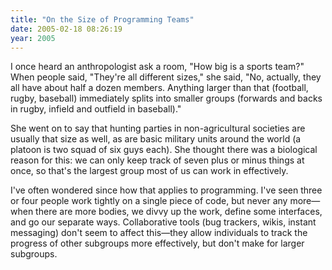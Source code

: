 ```yaml
---
title: "On the Size of Programming Teams"
date: 2005-02-18 08:26:19
year: 2005
---
```

I once heard an anthropologist ask a room, "How big is a sports team?"  When people said, "They're all different sizes," she said, "No, actually, they all have about half a dozen members.  Anything larger than that (football, rugby, baseball) immediately splits into smaller groups (forwards and backs in rugby, infield and outfield in baseball)."

She went on to say that hunting parties in non-agricultural societies are usually that size as well, as are basic military units around the world (a platoon is two squad of six guys each).  She thought there was a biological reason for this: we can only keep track of seven plus or minus things at once, so that's the largest group most of us can work in effectively.

I've often wondered since how that applies to programming.  I've seen three or four people work tightly on a single piece of code, but never any more—when there are more bodies, we divvy up the work, define some interfaces, and go our separate ways.  Collaborative tools (bug trackers, wikis, instant messaging) don't seem to affect this—they allow individuals to track the progress of other subgroups more effectively, but don't make for larger subgroups.

